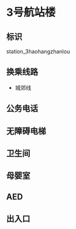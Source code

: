 # 3号航站楼

## 标识

station_3haohangzhanlou

## 换乘线路

- 城郊线

## 公务电话



## 无障碍电梯



## 卫生间



## 母婴室



## AED



## 出入口

